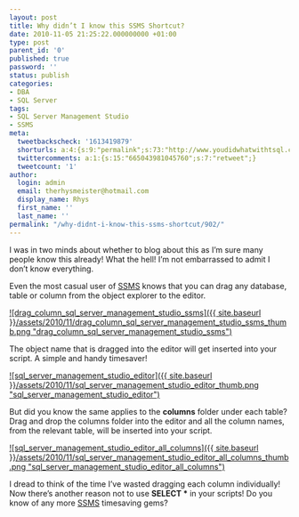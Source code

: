 ```yaml
---
layout: post
title: Why didn’t I know this SSMS Shortcut?
date: 2010-11-05 21:25:22.000000000 +01:00
type: post
parent_id: '0'
published: true
password: ''
status: publish
categories:
- DBA
- SQL Server
tags:
- SQL Server Management Studio
- SSMS
meta:
  tweetbackscheck: '1613419879'
  shorturls: a:4:{s:9:"permalink";s:73:"http://www.youdidwhatwithtsql.com/why-didnt-i-know-this-ssms-shortcut/902";s:7:"tinyurl";s:26:"http://tinyurl.com/23d6erk";s:4:"isgd";s:18:"http://is.gd/gLaXy";s:5:"bitly";s:20:"http://bit.ly/bPbWOJ";}
  twittercomments: a:1:{s:15:"665043981045760";s:7:"retweet";}
  tweetcount: '1'
author:
  login: admin
  email: therhysmeister@hotmail.com
  display_name: Rhys
  first_name: ''
  last_name: ''
permalink: "/why-didnt-i-know-this-ssms-shortcut/902/"
---
```

I was in two minds about whether to blog about this as I’m sure many people know this already! What the hell! I’m not embarrassed to admit I don’t know everything.

Even the most casual user of [SSMS](http://en.wikipedia.org/wiki/SQL_Server_Management_Studio "SQL Server Management Studio") knows that you can drag any database, table or column from the object explorer to the editor.

[![drag_column_sql_server_management_studio_ssms]({{ site.baseurl }}/assets/2010/11/drag_column_sql_server_management_studio_ssms_thumb.png "drag\_column\_sql\_server\_management\_studio\_ssms")](http://www.youdidwhatwithtsql.com/wp-content/uploads/2010/11/drag_column_sql_server_management_studio_ssms.png)

The object name that is dragged into the editor will get inserted into your script. A simple and handy timesaver!

[![sql_server_management_studio_editor]({{ site.baseurl }}/assets/2010/11/sql_server_management_studio_editor_thumb.png "sql\_server\_management\_studio\_editor")](http://www.youdidwhatwithtsql.com/wp-content/uploads/2010/11/sql_server_management_studio_editor.png)

But did you know the same applies to the **columns** folder under each table? Drag and drop the columns folder into the editor and all the column names, from the relevant table, will be inserted into your script.

[![sql_server_management_studio_editor_all_columns]({{ site.baseurl }}/assets/2010/11/sql_server_management_studio_editor_all_columns_thumb.png "sql\_server\_management\_studio\_editor\_all\_columns")](http://www.youdidwhatwithtsql.com/wp-content/uploads/2010/11/sql_server_management_studio_editor_all_columns.png)

I dread to think of the time I’ve wasted dragging each column individually! Now there’s another reason not to use **SELECT \*** in your scripts! Do you know of any more [SSMS](http://en.wikipedia.org/wiki/SQL_Server_Management_Studio "SQL Server Management Studio") timesaving gems?

